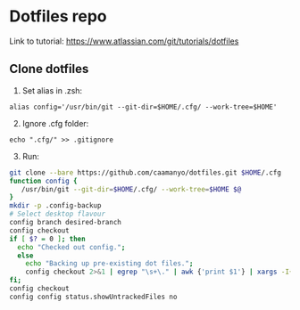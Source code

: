 # Dotfiles repo

Link to tutorial: https://www.atlassian.com/git/tutorials/dotfiles

## Clone dotfiles
1. Set alias in .zsh:

`alias config='/usr/bin/git --git-dir=$HOME/.cfg/ --work-tree=$HOME'`

2. Ignore .cfg folder:

`echo ".cfg/" >> .gitignore`

3. Run:

```bash
git clone --bare https://github.com/caamanyo/dotfiles.git $HOME/.cfg
function config {
   /usr/bin/git --git-dir=$HOME/.cfg/ --work-tree=$HOME $@
}
mkdir -p .config-backup
# Select desktop flavour
config branch desired-branch
config checkout
if [ $? = 0 ]; then
  echo "Checked out config.";
  else
    echo "Backing up pre-existing dot files.";
    config checkout 2>&1 | egrep "\s+\." | awk {'print $1'} | xargs -I{} mv {} .config-backup/{}
fi;
config checkout
config config status.showUntrackedFiles no
```
